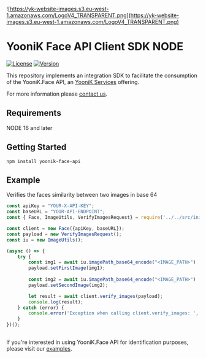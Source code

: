 ![https://yk-website-images.s3.eu-west-1.amazonaws.com/LogoV4_TRANSPARENT.png](https://yk-website-images.s3.eu-west-1.amazonaws.com/LogoV4_TRANSPARENT.png)

# YooniK Face API Client SDK NODE

[![License](https://img.shields.io/github/license/dev-yoonik/YK-Face-SDK-NODE)](https://github.com/dev-yoonik/YK-Face-SDK-NODE/blob/master/LICENSE)
[![Version](https://img.shields.io/github/v/release/dev-yoonik/YK-Face-SDK-NODE?display_name=tag)](https://github.com/dev-yoonik/YK-Face-SDK-NODE)

This repository implements an integration SDK to facilitate the consumption of the YooniK.Face API, an [YooniK Services](https://yoonik.me) offering.

For more information please [contact us](mailto:tech@yoonik.me).

## Requirements

NODE 16 and later

## Getting Started

```
npm install yoonik-face-api
```

## Example

Verifies the faces similarity between two images in base 64

```javascript
const apiKey = "YOUR-X-API-KEY";
const baseURL = "YOUR-API-ENDPOINT";
const { Face, ImageUtils, VerifyImagesRequest} = require('../../src/initImporter');

const client = new Face({apiKey, baseURL});
const payload = new VerifyImagesRequest();
const iu = new ImageUtils();

(async () => {
    try {
        const img1 = await iu.imagePath_base64_encode("<IMAGE_PATH>")
        payload.setFirstImage(img1);     
        
        const img2 = await iu.imagePath_base64_encode("<IMAGE_PATH>")
        payload.setSecondImage(img2);

        let result = await client.verify_images(payload);
        console.log(result);
    } catch (error) {
        console.error('Exception when calling client.verify_images: ', error);
    }
})();
 
```

If you're interested in using YooniK.Face API for identification purposes, please visit our [examples](https://github.com/dev-yoonik/YK-Face-SDK-NODE/tree/main/examples).